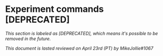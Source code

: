 # Experiment commands [DEPRECATED]

*This section is labeled as [DEPRECATED], which means it's possible to be removed in the future.*

*This document is lasted reviewed on April 23rd (PT) by MikeJollie#1067*